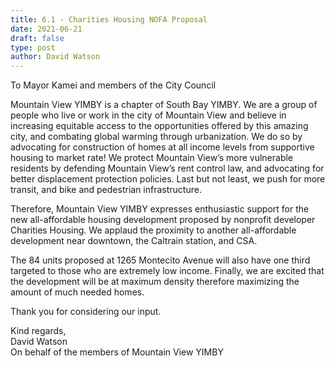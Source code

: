 ```yaml
---
title: 6.1 - Charities Housing NOFA Proposal
date: 2021-06-21
draft: false
type: post
author: David Watson
---
```


To Mayor Kamei and members of the City Council  
  
Mountain View YIMBY is a chapter of South Bay YIMBY. We are a group of people who live or work in the city of Mountain View and believe in increasing equitable access to the opportunities offered by this amazing city, and combating global warming through urbanization. We do so by advocating for construction of homes at all income levels from supportive housing to market rate! We protect Mountain View’s more vulnerable residents by defending Mountain View’s rent control law, and advocating for better displacement protection policies. Last but not least, we push for more transit, and bike and pedestrian infrastructure.  
  
Therefore, Mountain View YIMBY expresses enthusiastic support for the new all-affordable housing development proposed by nonprofit developer Charities Housing. We applaud the proximity to another all-affordable development near downtown, the Caltrain station, and CSA.  
  
The 84 units proposed at 1265 Montecito Avenue will also have one third targeted to those who are extremely low income. Finally, we are excited that the development will be at maximum density therefore maximizing the amount of much needed homes.  
  
Thank you for considering our input.  
  
Kind regards,  
David Watson  
On behalf of the members of Mountain View YIMBY  